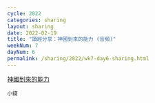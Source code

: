 ```yaml
---
cycle: 2022
categories: sharing
layout: sharing
date: 2022-02-19
title: "讀經分享：神國到來的能力 (音頻)"
weekNum: 7
dayNum: 6
permalink: /sharing/2022/wk7-day6-sharing.html
---
```


[神國到來的能力](https://eccseattle.github.io/media/sharing/2022/wk007/2022-02-19-bin.m4a)

`小錢`
